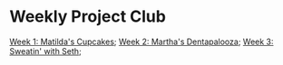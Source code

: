# Weekly Project Club

[Week 1: Matilda's Cupcakes](https://helloitsjoe.github.io/weekly-project-club?page=0);
[Week 2: Martha's Dentapalooza](https://helloitsjoe.github.io/weekly-project-club?page=1);
[Week 3: Sweatin' with Seth](https://helloitsjoe.github.io/weekly-project-club?page=2);
